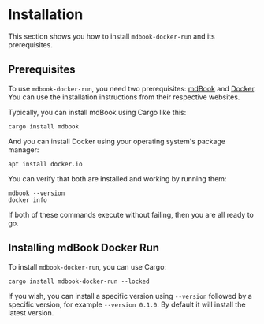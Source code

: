 # Installation

This section shows you how to install `mdbook-docker-run` and its
prerequisites.

## Prerequisites

To use `mdbook-docker-run`, you need two prerequisites: [mdBook][mdbook] and
[Docker][docker]. You can use the installation instructions from their respective
websites. 

Typically, you can install mdBook using Cargo like this:

    cargo install mdbook

And you can install Docker using your operating system's package manager:

    apt install docker.io

You can verify that both are installed and working by running them:

    mdbook --version
    docker info

If both of these commands execute without failing, then you are all ready to
go.

## Installing mdBook Docker Run

To install `mdbook-docker-run`, you can use Cargo:

    cargo install mdbook-docker-run --locked

If you wish, you can install a specific version using `--version` followed by a
specific version, for example `--version 0.1.0`. By default it will install the
latest version.

[mdbook]: https://rust-lang.github.io/mdBook/
[docker]: https://docs.docker.com/
